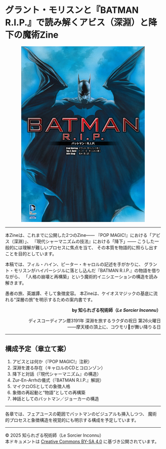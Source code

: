 # グラント・モリスンと『BATMAN R.I.P.』で読み解くアビス（深淵）と降下の魔術Zine

<div align="center">
  <img src="BATMAN_RIP.jpg" width="400">
</div>

---

本Zineは、これまでに公開した2つのZine――
『POP MAGIC!』における「アビス（深淵）」、
『現代シャーマニズムの技法』における「降下」――
こうした一般的には理解が難しいプロセスに焦点を当て、
その本質を物語的に照らし出すことを目的としています。

本稿では、フィル・ハイン、ピーター・キャロルの記述を手がかりに、
グラント・モリスンがハイパーシジルに落とし込んだ『BATMAN R.I.P.』の物語を借りながら、
「人格の崩壊と再構築」という魔術的イニシエーションの構造を読み解きます。

愚者の旅、英雄譚、そして象徴変容。
本Zineは、ケイオスマジックの基底に流れる“深層の旅”を明示するための案内書です。

<div align="right">

**by 知られざる呪術師（*Le Sorcier Inconnu*）**

ディスコーディアン暦3191年 深淵を旅するラクダの祝日 第26火曜日<br>
――摩天楼の頂上に、コウモリ🦇が舞い降りる日

</div>

---

## 構成予定（章立て案）

1. アビスとは何か（『POP MAGIC!』注釈）
2. 深淵を渡る存在（キャロルのCDとコロンゾン）
3. 降下と対話（『現代シャーマニズム』の構造）
4. Zur-En-Arrhの儀式（『BATMAN R.I.P.』解説）
5. マイクロOSとしての象徴人格
6. 象徴の再起動と“物語”としての再構築
7. 神話としてのバットマン／ジョーカーの構造

---

各章では、フェアユースの範囲でバットマンのビジュアルも挿入しつつ、
魔術的プロセスと象徴構造を視覚的にも明示する構成を予定しています。

---

© 2025 知られざる呪術師（Le Sorcier Inconnu）  
本ドキュメントは [Creative Commons BY-SA 4.0](https://creativecommons.org/licenses/by-sa/4.0/deed.ja) に基づき公開されています。
